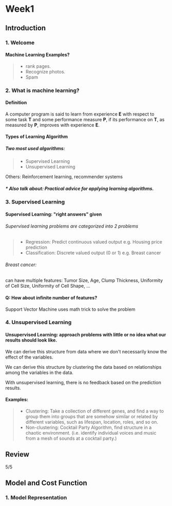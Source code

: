# Week1

## Introduction

### 1. Welcome

#### Machine Learning Examples?

> - rank pages.
> - Recognize photos.
> - Spam



### 2. What is machine learning?

#### Definition

A computer program is said to learn from experience **E** with respect to some task **T** and some performance measure **P**, if its performance on **T**, as measured by **P**, improves with experience **E**.



#### Types of Learning Algorithm

##### Two most used algorithms:

> - Supervised Learning
> - Unsupervised Learning

 Others: Reinforcement learning, recommender systems

##### * Also talk about: Practical advice for applying learning algorithms.



### 3. Supervised Learning

#### Supervised Learning: "right answers" given

###### Supervised learning problems are categorized into 2 problems

> - Regression: Predict continuous valued output e.g. Housing price prediction
> - Classification: Discrete valued output (0 or 1) e.g. Breast cancer

###### Breast cancer:

can have multiple features: Tumor Size, Age, Clump Thickness, Uniformity of Cell Size, Uniformity of Cell Shape, ...



#### Q: How about infinite number of features?

Support Vector Machine uses math trick to solve the problem



### 4. Unsupervised Learning

#### Unsupervised Learning: approach problems with little or no idea what our results should look like. 

We can derive this structure from data where we don't necessarily know the effect of the variables.

We can derive this structure by clustering the data based on relationships among the variables in the data.

With unsupervised learning, there is no feedback based on the prediction results.

#### Examples:

> - Clustering: Take a collection of different genes, and find a way to group them into groups that are somehow similar or related by different variables, such as lifespan, location, roles, and so on.
> - Non-clustering: Cocktail Party Algorithm, find structure in a chaotic environment. (i.e. identify individual voices and music from a mesh of sounds at a cocktail party.)



## Review

5/5



## Model and Cost Function

### 1. Model Representation

